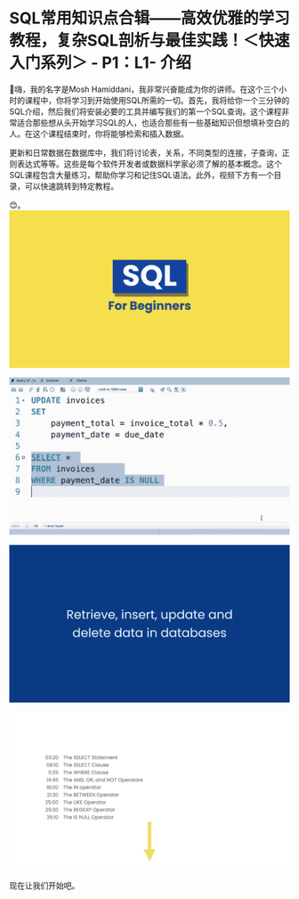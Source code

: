 # SQL常用知识点合辑——高效优雅的学习教程，复杂SQL剖析与最佳实践！＜快速入门系列＞ - P1：L1- 介绍 

🎼嗨，我的名字是Mosh Hamiddani，我非常兴奋能成为你的讲师。在这个三个小时的课程中，你将学习到开始使用SQL所需的一切。首先，我将给你一个三分钟的SQL介绍，然后我们将安装必要的工具并编写我们的第一个SQL查询。这个课程非常适合那些想从头开始学习SQL的人，也适合那些有一些基础知识但想填补空白的人。在这个课程结束时，你将能够检索和插入数据。

更新和日常数据在数据库中，我们将讨论表，关系，不同类型的连接，子查询，正则表达式等等。这些是每个软件开发者或数据科学家必须了解的基本概念。这个SQL课程包含大量练习，帮助你学习和记住SQL语法。此外，视频下方有一个目录，可以快速跳转到特定教程。

😊。![](img/6d073b334389f003f5556b89c2c0cc1e_1.png)

![](img/6d073b334389f003f5556b89c2c0cc1e_2.png)

![](img/6d073b334389f003f5556b89c2c0cc1e_3.png)

![](img/6d073b334389f003f5556b89c2c0cc1e_4.png)

现在让我们开始吧。
